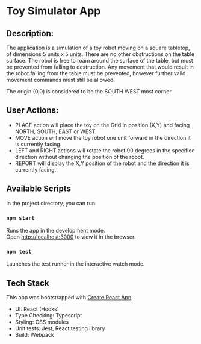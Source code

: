 # Toy Simulator App

## Description:
The application is a simulation of a toy robot moving on a square tabletop, of dimensions 5 units x 5 units.
There are no other obstructions on the table surface.
The robot is free to roam around the surface of the table, but must be prevented from falling to destruction. Any movement that would result in the robot falling from the table must be prevented, however further valid movement commands must still be allowed.

The origin (0,0) is considered to be the SOUTH WEST most corner.

## User Actions:
* PLACE action will place the toy on the Grid in position (X,Y) and facing NORTH, SOUTH, EAST or WEST.
* MOVE action will move the toy robot one unit forward in the direction it is currently facing.
* LEFT and RIGHT actions will rotate the robot 90 degrees in the specified direction without changing the position of the robot.
* REPORT will display the X,Y position of the robot and the direction it is currently facing.

## Available Scripts

In the project directory, you can run:

### `npm start`

Runs the app in the development mode.\
Open [http://localhost:3000](http://localhost:3000) to view it in the browser.

### `npm test`

Launches the test runner in the interactive watch mode.

## Tech Stack
This app was bootstrapped with [Create React App](https://github.com/facebook/create-react-app).
  
* UI: React (Hooks)
* Type Checking: Typescript
* Styling: CSS modules
* Unit tests: Jest, React testing library
* Build: Webpack

